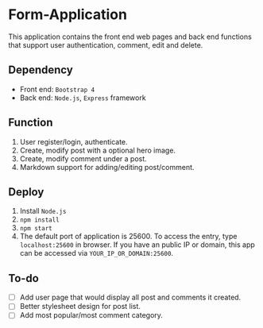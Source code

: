 # Form-Application

This application contains the front end web pages and back end functions that support user authentication, comment, edit and delete.

## Dependency

- Front end: `Bootstrap 4`
- Back end: `Node.js`, `Express` framework

## Function

1. User register/login, authenticate.
2. Create, modify post with a optional hero image.
3. Create, modify comment under a post.
4. Markdown support for adding/editing post/comment.

## Deploy

1. Install `Node.js`
2. `npm install`
3. `npm start`
4. The default port of application is 25600. To access the entry, type `localhost:25600` in browser. If you have an public IP or domain, this app can be accessed via `YOUR_IP_OR_DOMAIN:25600`.

## To-do

- [ ] Add user page that would display all post and comments it created.
- [ ] Better stylesheet design for post list.
- [ ] Add most popular/most comment category. 